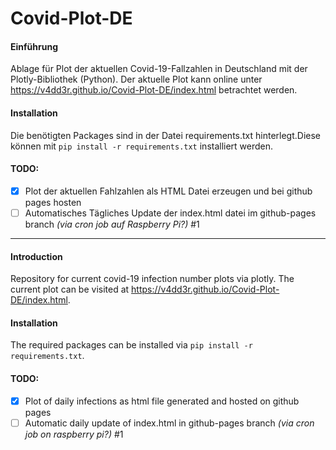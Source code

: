 # Covid-Plot-DE
#### Einführung
Ablage für Plot der aktuellen Covid-19-Fallzahlen in Deutschland mit der Plotly-Bibliothek (Python).
Der aktuelle Plot kann online unter https://v4dd3r.github.io/Covid-Plot-DE/index.html betrachtet werden.
#### Installation
Die benötigten Packages sind in der Datei requirements.txt hinterlegt.Diese können mit `pip install -r requirements.txt`
installiert werden.
#### TODO:
- [x] Plot der aktuellen Fahlzahlen als HTML Datei erzeugen und bei github pages hosten
- [ ] Automatisches Tägliches Update der index.html datei im github-pages branch *(via cron job auf Raspberry Pi?)* #1
------------
#### Introduction
Repository for current covid-19 infection number plots via plotly. The current plot can be visited at 
https://v4dd3r.github.io/Covid-Plot-DE/index.html. 
#### Installation
The required packages can be installed via `pip install -r 
requirements.txt`.
#### TODO:
- [x] Plot of daily infections as html file generated and hosted on github pages
- [ ] Automatic daily update of index.html in github-pages branch *(via cron job on raspberry pi?)* #1
